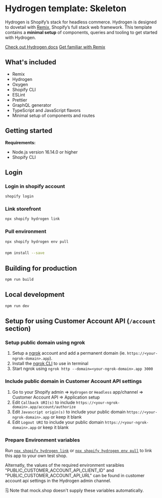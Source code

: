 # Hydrogen template: Skeleton

Hydrogen is Shopify’s stack for headless commerce. Hydrogen is designed to dovetail with [Remix](https://remix.run/), Shopify’s full stack web framework. This template contains a **minimal setup** of components, queries and tooling to get started with Hydrogen.

[Check out Hydrogen docs](https://shopify.dev/custom-storefronts/hydrogen)
[Get familiar with Remix](https://remix.run/docs/en/v1)


## What's included

- Remix
- Hydrogen
- Oxygen
- Shopify CLI
- ESLint
- Prettier
- GraphQL generator
- TypeScript and JavaScript flavors
- Minimal setup of components and routes

## Getting started

**Requirements:**

- Node.js version 16.14.0 or higher
- Shopify CLI

## Login
### Login in shopify account
```bash
shopify login
```
### Link storefront
```bash
npx shopify hydrogen link
```

### Pull environment
```bash
npx shopify hydrogen env pull
```
### 
```bash
npm install --save
```

## Building for production

```bash
npm run build
```

## Local development

```bash
npm run dev
```

## Setup for using Customer Account API (`/account` section)

### Setup public domain using ngrok

1. Setup a [ngrok](https://ngrok.com/) account and add a permanent domain (ie. `https://<your-ngrok-domain>.app`).
1. Install the [ngrok CLI](https://ngrok.com/download) to use in terminal
1. Start ngrok using `ngrok http --domain=<your-ngrok-domain>.app 3000`

### Include public domain in Customer Account API settings

1. Go to your Shopify admin => `Hydrogen` or `Headless` app/channel => Customer Account API => Application setup
1. Edit `Callback URI(s)` to include `https://<your-ngrok-domain>.app/account/authorize`
1. Edit `Javascript origin(s)` to include your public domain `https://<your-ngrok-domain>.app` or keep it blank
1. Edit `Logout URI` to include your public domain `https://<your-ngrok-domain>.app` or keep it blank

### Prepare Environment variables

Run [`npx shopify hydrogen link`](https://shopify.dev/docs/custom-storefronts/hydrogen/cli#link) or [`npx shopify hydrogen env pull`](https://shopify.dev/docs/custom-storefronts/hydrogen/cli#env-pull) to link this app to your own test shop.

Alternatly, the values of the required environment varaibles "PUBLIC_CUSTOMER_ACCOUNT_API_CLIENT_ID" and "PUBLIC_CUSTOMER_ACCOUNT_API_URL" can be found in customer account api settings in the Hydrogen admin channel.

🗒️ Note that mock.shop doesn't supply these variables automatically.

